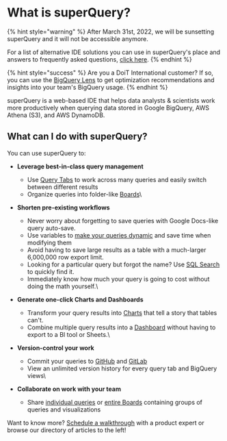# What is superQuery?

{% hint style="warning" %}
After March 31st, 2022, we will be sunsetting superQuery and it will not be accessible anymore.

For a list of alternative IDE solutions you can use in superQuery's place and answers to frequently asked questions, [click here](https://docs.google.com/document/d/1ANH0SZNocv71nE6fIEPDPb_ilGWDvftM3BicorjwXJ8/edit#bookmark=id.b6y8h7usq6gg).
{% endhint %}

{% hint style="success" %}
Are you a DoiT International customer? If so, you can use the [BigQuery Lens](https://www.loom.com/share/7f00f912d1cc4993a89077214bd7b358) to get optimization recommendations and insights into your team's BigQuery usage.
{% endhint %}

superQuery is a web-based IDE that helps data analysts & scientists work more productively when querying data stored in Google BigQuery, AWS Athena (S3), and AWS DynamoDB.

## What can I do with superQuery?

You can use superQuery to:

* **Leverage best-in-class query management**
  * Use [Query Tabs](superquery-editor/query-tabs.md) to work across many queries and easily switch between different results
  * Organize queries into folder-like [Boards](superquery-editor/organizing-queries.md)\

* **Shorten pre-existing workflows**
  * Never worry about forgetting to save queries with Google Docs-like query auto-save.
  * Use variables to [make your queries dynamic](superquery-editor/variables.md) and save time when modifying them
  * Avoid having to save large results as a table with a much-larger 6,000,000 row export limit.
  * Looking for a particular query but forgot the name? Use [SQL Search](superquery-editor/sql-search.md) to quickly find it.
  * Immediately know how much your query is going to cost without doing the math yourself.\

* **Generate one-click Charts and Dashboards**
  * Transform your query results into [Charts](superquery-editor/charts.md) that tell a story that tables can't.
  * Combine multiple query results into a [Dashboard](dashboards/create-dashboards.md) without having to export to a BI tool or Sheets.\

* **Version-control your work**
  * Commit your queries to [GitHub](https://help.superquery.io/git-integrations/connect-github) and [GitLab](https://help.superquery.io/git-integrations/connect-gitlab)
  * View an unlimited version history for every query tab and BigQuery views\

* **Collaborate on work with your team**
  * Share [individual queries](superquery-editor/query-tabs.md#share-tab) or [entire Boards](superquery-editor/organizing-queries.md#share-a-board) containing groups of queries and visualizations

Want to know more? [Schedule a walkthrough](https://meetings.hubspot.com/matan-bordo) with a product expert or browse our directory of articles to the left!
